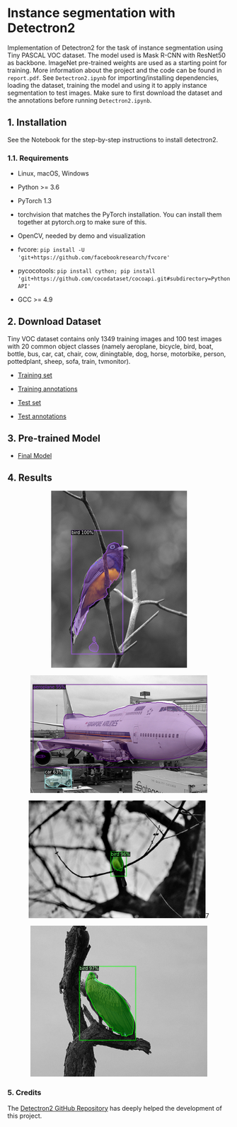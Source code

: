 # Instance segmentation with Detectron2

Implementation of Detectron2 for the task of instance segmentation using Tiny PASCAL VOC dataset. The model used is Mask R-CNN with ResNet50 as backbone. ImageNet pre-trained weights are used as a starting point for training. More information about the project and the code can be found in ```report.pdf```.
See ```Detectron2.ipynb``` for importing/installing dependencies, loading the dataset, training the model and using it to apply instance segmentation to test images. Make sure to first download the dataset and the annotations before running ```Detectron2.ipynb```.

## 1. Installation

See the Notebook for the step-by-step instructions to install detectron2.

### 1.1. Requirements

- Linux, macOS, Windows

- Python >= 3.6

- PyTorch 1.3

- torchvision that matches the PyTorch installation. You can install them together at pytorch.org to make sure of this.

- OpenCV, needed by demo and visualization

- fvcore: ```pip install -U 'git+https://github.com/facebookresearch/fvcore'```

- pycocotools: ```pip install cython; pip install 'git+https://github.com/cocodataset/cocoapi.git#subdirectory=PythonAPI'```

- GCC >= 4.9

## 2. Download Dataset

Tiny VOC dataset contains only 1349 training images and 100 test images with 20 common object classes (namely aeroplane, bicycle, bird, boat, bottle, bus, car, cat, chair, cow, diningtable, dog, horse, motorbike, person, pottedplant, sheep, sofa, train, tvmonitor).

- [Training set](https://drive.google.com/open?id=1De1LwcyS4Bv4jMUDP7FwTk3Mlvz4UZVY)

- [Training annotations](https://drive.google.com/open?id=1PJlwiTwjOvTeoco58o137qCNhL20eZ2U)

- [Test set](https://drive.google.com/open?id=1vrDyKus2H7XsLJ78f_g6XKK3YvF9ZVyZ)

- [Test annotations](https://drive.google.com/open?id=1aLxbdYZXIE3PHcqA_Df-odnE8IPnneyD)

## 3. Pre-trained Model

- [Final Model](https://drive.google.com/open?id=1wXp5LAxRCytpSk5JBe3lzdIG5mQ3gk_5)

## 4. Results

<p align="center">
  <img width="307" height="400" src="https://github.com/AlessandroSaviolo/CS_IOC5008_0845086_HW4/blob/master/results/result1.png">
</p>
<p align="center">
  <img width="400" height="266" src="https://github.com/AlessandroSaviolo/CS_IOC5008_0845086_HW4/blob/master/results/result2.png">
</p>
<p align="center">
  <img width="400" height="266" src="https://github.com/AlessandroSaviolo/CS_IOC5008_0845086_HW4/blob/master/results/result3.png">7
</p>
<p align="center">
  <img width="400" height="341" src="https://github.com/AlessandroSaviolo/CS_IOC5008_0845086_HW4/blob/master/results/result4.png">
</p>


### 5. Credits

The [Detectron2 GitHub Repository](https://github.com/facebookresearch/detectron2) has deeply helped the development of this project.
